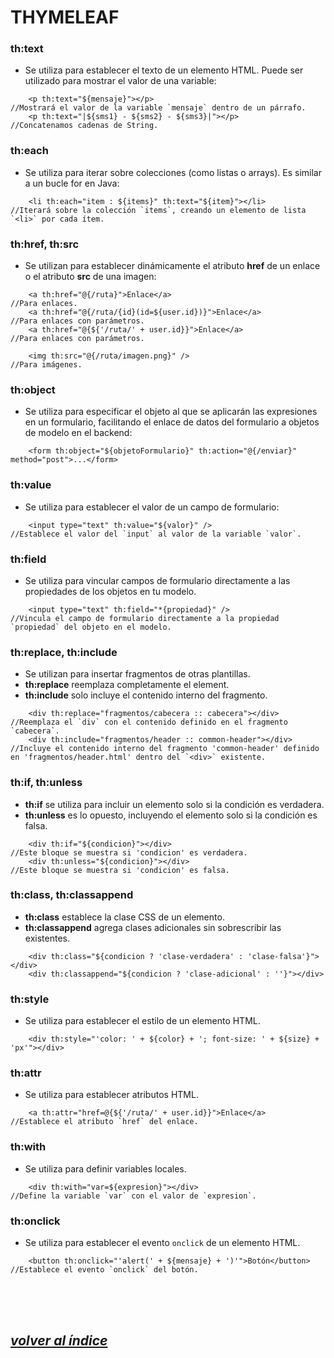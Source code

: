 # THYMELEAF

### th:text
- Se utiliza para establecer el texto de un elemento HTML. Puede ser utilizado para mostrar el valor de una variable:
```
    <p th:text="${mensaje}"></p>                                     //Mostrará el valor de la variable `mensaje` dentro de un párrafo.
    <p th:text="|${sms1} - ${sms2} - ${sms3}|"></p>                  //Concatenamos cadenas de String.
```

### th:each
- Se utiliza para iterar sobre colecciones (como listas o arrays). Es similar a un bucle for en Java:
```
    <li th:each="item : ${items}" th:text="${item}"></li>            //Iterará sobre la colección `items`, creando un elemento de lista `<li>` por cada ítem.
```

### th:href, th:src
- Se utilizan para establecer dinámicamente el atributo **href** de un enlace o el atributo **src** de una imagen:
```
    <a th:href="@{/ruta}">Enlace</a>                                 //Para enlaces.
    <a th:href="@{/ruta/{id}(id=${user.id})}">Enlace</a>             //Para enlaces con parámetros.
    <a th:href="@{${'/ruta/' + user.id}}">Enlace</a>                 //Para enlaces con parámetros.

    <img th:src="@{/ruta/imagen.png}" />                             //Para imágenes.
```

### th:object
- Se utiliza para especificar el objeto al que se aplicarán las expresiones en un formulario, facilitando el enlace de datos del formulario a objetos de modelo en el backend:
```
    <form th:object="${objetoFormulario}" th:action="@{/enviar}" method="post">...</form>
```

### th:value
- Se utiliza para establecer el valor de un campo de formulario:
```
    <input type="text" th:value="${valor}" />                        //Establece el valor del `input` al valor de la variable `valor`.
```

### th:field
- Se utiliza para vincular campos de formulario directamente a las propiedades de los objetos en tu modelo.
```
    <input type="text" th:field="*{propiedad}" />                    //Vincula el campo de formulario directamente a la propiedad `propiedad` del objeto en el modelo.
```

### th:replace, th:include
- Se utilizan para insertar fragmentos de otras plantillas. 
- **th:replace** reemplaza completamente el element.
- **th:include** solo incluye el contenido interno del fragmento.
```
    <div th:replace="fragmentos/cabecera :: cabecera"></div>         //Reemplaza el `div` con el contenido definido en el fragmento `cabecera`.
    <div th:include="fragmentos/header :: common-header"></div>      //Incluye el contenido interno del fragmento 'common-header' definido en 'fragmentos/header.html' dentro del `<div>` existente.

```

### th:if, th:unless
- **th:if** se utiliza para incluir un elemento solo si la condición es verdadera. 
- **th:unless** es lo opuesto, incluyendo el elemento solo si la condición es falsa.
```
    <div th:if="${condicion}"></div>                                 //Este bloque se muestra si 'condicion' es verdadera.
    <div th:unless="${condicion}"></div>                             //Este bloque se muestra si 'condicion' es falsa.
```

### th:class, th:classappend
- **th:class** establece la clase CSS de un elemento.
- **th:classappend** agrega clases adicionales sin sobrescribir las existentes.
```
    <div th:class="${condicion ? 'clase-verdadera' : 'clase-falsa'}"></div>
    <div th:classappend="${condicion ? 'clase-adicional' : ''}"></div>
```

### th:style
- Se utiliza para establecer el estilo de un elemento HTML.
```
    <div th:style="'color: ' + ${color} + '; font-size: ' + ${size} + 'px'"></div>
```

### th:attr
- Se utiliza para establecer atributos HTML.
```
    <a th:attr="href=@{${'/ruta/' + user.id}}">Enlace</a>            //Establece el atributo `href` del enlace.
```

### th:with
- Se utiliza para definir variables locales.
```
    <div th:with="var=${expresion}"></div>                           //Define la variable `var` con el valor de `expresion`.
```

### th:onclick
- Se utiliza para establecer el evento `onclick` de un elemento HTML.
```
    <button th:onclick="'alert(' + ${mensaje} + ')'">Botón</button>  //Establece el evento `onclick` del botón.
```
<br><br><br>

## *[volver al índice](../index.md)*
